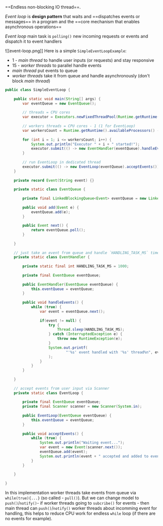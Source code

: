 ==Endless non-blocking IO thread==.

*Event loop* is **design pattern** that waits and ==dispatches events or messages== in a program and the ==core mechanism that enables asynchronous operations== 

*Event loop* main task is `polling()` new incoming requests or events and dispatch it to event handlers

![[event-loop.png]]
Here is a simple `SimpleEventLoopExample`:
- 1 - *main thread* to handle user inputs (or requests) and stay responsive
- 15 - *worker threads* to parallel handle events
- *main thread* put events to queue
- *worker threads* take it from queue and handle asynchronously (don't block *main thread*)

``` java title:SimpleEventLoopExample
public class SimpleEventLoop {  
  
    public static void main(String[] args) {  
        var eventQueue = new EventQueue();   
  
        // threads = CPU cores  
        var executor = Executors.newFixedThreadPool(Runtime.getRuntime().availableProcessors());  
  
        // workers threads = CPU cores - 1 (1 for EventLoop)  
        var workersCount = Runtime.getRuntime().availableProcessors() - 1;  
  
        for (int i = 1; i <= workersCount; i++) {  
            System.out.println("Executor " + i + " started!");  
            executor.submit(() -> new EventHandler(eventQueue).handleEvents());  
        }  
  
        // run EventLoop in dedicated thread  
        executor.submit(() -> new EventLoop(eventQueue).acceptEvents());  
    }  
  
    private record Event(String event) {}  
  
    private static class EventQueue {  
  
        private final LinkedBlockingQueue<Event> eventQueue = new LinkedBlockingQueue<>();  
  
        public void add(Event e) {  
            eventQueue.add(e);  
        }  
  
        public Event next() {  
            return eventQueue.poll();  
        }  
  
    }  
  
    // just take an event from queue and handle `HANDLING_TASK_MS` time  
    private static class EventHandler {  
  
        private static final int HANDLING_TASK_MS = 1000;  
  
        private final EventQueue eventQueue;  
  
        public EventHandler(EventQueue eventQueue) {  
            this.eventQueue = eventQueue;  
        }  
  
        public void handleEvents() {  
            while (true) {  
                var event = eventQueue.next();  
  
                if(event != null) {  
                    try {  
                        Thread.sleep(HANDLING_TASK_MS);  
                    } catch (InterruptedException e) {  
                        throw new RuntimeException(e);  
                    }  
                    System.out.printf(  
                            "'%s' event handled with '%s' thread%n", event, Thread.currentThread().getName()  
                    );  
                }  
            }  
        }  
  
    }  
  
    // accept events from user input via Scanner  
    private static class EventLoop {  
  
        private final EventQueue eventQueue;  
        private final Scanner scanner = new Scanner(System.in);  
  
        public EventLoop(EventQueue eventQueue) {  
            this.eventQueue = eventQueue;  
        }  
  
        public void acceptEvents() {  
            while (true) {  
                System.out.println("Waiting event...");  
                var event = new Event(scanner.next());  
                eventQueue.add(event);  
                System.out.println(event + " accepted and added to event queue");  
            }  
        }  
  
    }  
  
}
```

In this implementation worker threads take events from queue via `while(true){...}` (so called - `pull()`).
But we can change model to `push()`/`notify()`- if worker threads going to `subcribe()` for events - then main thread can `push()`/`notify()` worker threads about incomming event for handling, this helps to reduce CPU work for endless `while` loop (if there are no events for example).